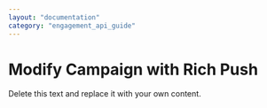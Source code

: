 ```yaml
---
layout: "documentation"
category: "engagement_api_guide"
---
```

                          

Modify Campaign with Rich Push
==============================

Delete this text and replace it with your own content.
